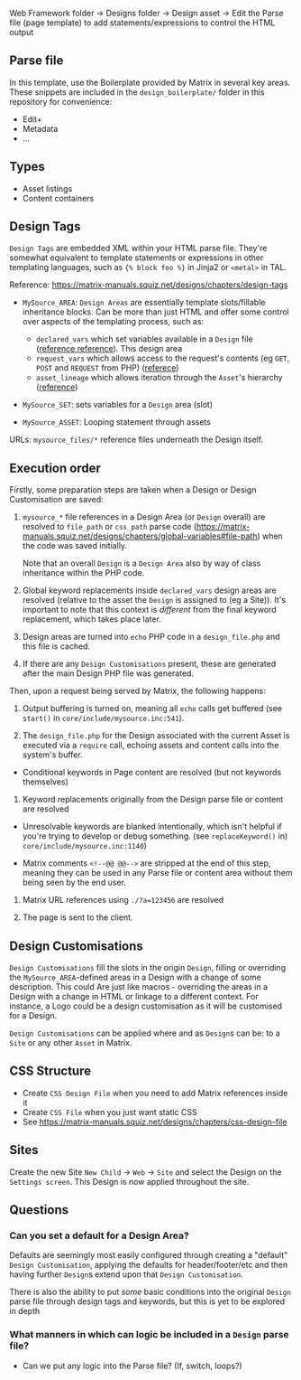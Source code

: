 Web Framework folder
 -> Designs folder
   -> Design asset
     -> Edit the Parse file (page template) to add statements/expressions to
control the HTML output

## Parse file

In this template, use the Boilerplate provided by Matrix in several key areas.
These snippets are included in the `design_boilerplate/` folder in this
repository for convenience:

* Edit+
* Metadata
* …

## Types

* Asset listings
* Content containers


## Design Tags

`Design Tags` are embedded XML within your HTML parse file.  They're somewhat
equivalent to template statements or expressions in other templating
languages, such as `{% block foo %}` in Jinja2 or `<metal>` in TAL.

Reference: https://matrix-manuals.squiz.net/designs/chapters/design-tags

* `MySource_AREA`: `Design Areas` are essentially template slots/fillable
  inheritance blocks. Can be more than just HTML and offer some control over
  aspects of the templating process, such as:

  * `declared_vars` which set variables available in a
  `Design` file ([reference
    reference](https://matrix-manuals.squiz.net/designs/chapters/declared-vars-design-area)).
    This design area
  * `request_vars` which allows access to the request's contents (eg `GET`, `POST`
    and `REQUEST` from PHP)
    ([referece](https://matrix-manuals.squiz.net/designs/chapters/request-vars-design-area))
  * `asset_lineage` which allows iteration through the `Asset`'s hierarchy
    ([reference](https://matrix-manuals.squiz.net/designs/chapters/asset-lineage-design-area))

* `MySource_SET`: sets variables for a `Design` area (slot)
* `MySource_ASSET`: Looping statement through assets

URLs: `mysource_files/*` reference files underneath the Design itself.

## Execution order

Firstly, some preparation steps are taken when a Design or Design
Customisation are saved:

1. `mysource_*` file references in a Design Area (or `Design` overall) are
   resolved to `file_path` or `css_path` parse code
   (<https://matrix-manuals.squiz.net/designs/chapters/global-variables#file-path>)
   when the code was saved initially.

   Note that an overall `Design` is a `Design Area` also by way of class
   inheritance within the PHP code.

1. Global keyword replacements inside `declared_vars` design areas are
   resolved (relative to the asset the `Design` is assigned to (eg a Site)).
   It's important to note that this context is *different* from the final
   keyword replacement, which takes place later.

1. Design areas are turned into `echo` PHP code in a `design_file.php` and
   this file is cached.

1. If there are any `Design Customisations` present, these are generated after
   the main Design PHP file was generated.

Then, upon a request being served by Matrix, the following happens:

1. Output buffering is turned on, meaning all `echo` calls get buffered (see
   `start()` in `core/include/mysource.inc:541`).

1. The `design_file.php` for the Design associated with the current Asset is
   executed via a `require` call, echoing assets and content calls into the
   system's buffer.

  * Conditional keywords in Page content are resolved (but not keywords
    themselves)

1. Keyword replacements originally from the Design parse file or content are resolved

  * Unresolvable keywords are blanked intentionally, which isn't helpful if
    you're trying to develop or debug something. (see `replaceKeyword()` in)
   `core/include/mysource.inc:1140`)

  * Matrix comments `<!--@@ @@-->` are stripped at the end of this step,
    meaning they can be used in any Parse file or content area without them
    being seen by the end user.

1. Matrix URL references using `./?a=123456` are resolved

1. The page is sent to the client.

## Design Customisations

`Design Customisations` fill the slots in the origin `Design`, filling or
overriding the `MySource_AREA`-defined areas in a Design with a change of some
description.  This could 
Are just like macros - overriding the areas in a Design with a change in HTML
or linkage to a different context.  For instance, a Logo could be a design
customisation as it will be customised for a Design.

`Design Customisations` can be applied where and as `Design`s can be: to a
`Site` or any other `Asset` in Matrix.


## CSS Structure

* Create `CSS Design File` when you need to add Matrix references inside it
* Create `CSS File` when you just want static CSS
* See https://matrix-manuals.squiz.net/designs/chapters/css-design-file

## Sites

Create the new Site ``New Child`` -> `Web` -> `Site` and select the Design on
the `Settings screen`. This Design is now applied throughout the site.

## Questions

### Can you set a default for a Design Area?

Defaults are seemingly most easily configured through creating a "default"
`Design Customisation`, applying the defaults for header/footer/etc and then
having further `Design`s extend upon that `Design Customisation`.

There is also the ability to put *some* basic conditions into the original
`Design` parse file through design tags and keywords, but this is yet to be
explored in depth

### What manners in which can logic be included in a `Design` parse file?

* Can we put any logic into the Parse file?  (If, switch, loops?)
